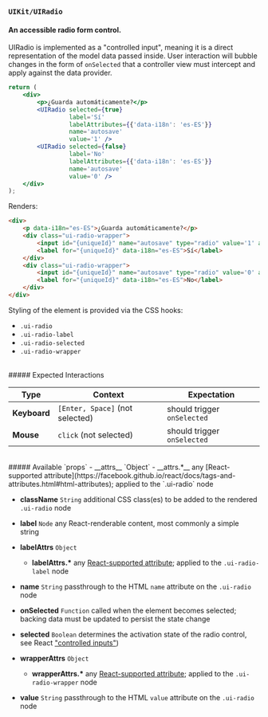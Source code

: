 ### `UIKit/UIRadio`
#### An accessible radio form control.

UIRadio is implemented as a "controlled input", meaning it is a direct representation of the model data passed inside. User interaction will bubble changes in the form of `onSelected` that a controller view must intercept and apply against the data provider.

```jsx
return (
    <div>
        <p>¿Guarda automáticamente?</p>
        <UIRadio selected={true}
                 label='Sí'
                 labelAttributes={{'data-i18n': 'es-ES'}}
                 name='autosave'
                 value='1' />
        <UIRadio selected={false}
                 label='No'
                 labelAttributes={{'data-i18n': 'es-ES'}}
                 name='autosave'
                 value='0' />
    </div>
);
```
Renders:
```html
<div>
    <p data-i18n="es-ES">¿Guarda automáticamente?</p>
    <div class="ui-radio-wrapper">
        <input id="{uniqueId}" name="autosave" type="radio" value='1' aria-checked="true" class="ui-radio ui-radio-selected" checked />
        <label for="{uniqueId}" data-i18n="es-ES">Sí</label>
    </div>
    <div class="ui-radio-wrapper">
        <input id="{uniqueId}" name="autosave" type="radio" value='0' aria-checked="false" class="ui-radio" />
        <label for="{uniqueId}" data-i18n="es-ES">No</label>
    </div>
</div>
```

Styling of the element is provided via the CSS hooks:

- `.ui-radio`
- `.ui-radio-label`
- `.ui-radio-selected`
- `.ui-radio-wrapper`

<br />
##### Expected Interactions

Type | Context | Expectation
---- | ------- | -----------
__Keyboard__ | `[Enter, Space]` (not selected) | should trigger `onSelected`
__Mouse__ | `click` (not selected) | should trigger `onSelected`

<br />
##### Available `props`
- __attrs__ `Object`
    - __attrs.*__
    any [React-supported attribute](https://facebook.github.io/react/docs/tags-and-attributes.html#html-attributes); applied to the `.ui-radio` node

- __className__ `String`
  additional CSS class(es) to be added to the rendered `.ui-radio` node

- __label__ `Node`
  any React-renderable content, most commonly a simple string

- __labelAttrs__ `Object`
    - __labelAttrs.*__
      any [React-supported attribute](https://facebook.github.io/react/docs/tags-and-attributes.html#html-attributes); applied to the `.ui-radio-label` node

- __name__ `String`
  passthrough to the HTML `name` attribute on the `.ui-radio` node

- __onSelected__ `Function`
  called when the element becomes selected; backing data must be updated to persist the state change

- __selected__ `Boolean`
  determines the activation state of the radio control, see React ["controlled inputs"](https://facebook.github.io/react/docs/forms.html#controlled-components))

- __wrapperAttrs__ `Object`
    - __wrapperAttrs.*__
      any [React-supported attribute](https://facebook.github.io/react/docs/tags-and-attributes.html#html-attributes); applied to the `.ui-radio-wrapper` node

- __value__ `String`
  passthrough to the HTML `value` attribute on the `.ui-radio` node
